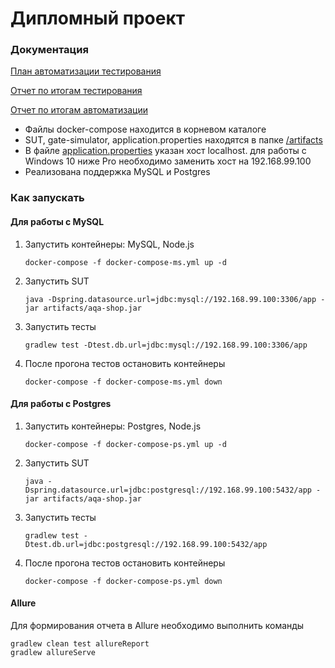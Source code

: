 # Дипломный проект

### Документация

[План автоматизации тестирования](https://github.com/falkona/qa-diploma/blob/master/docs/Plan.md)

[Отчет по итогам тестирования](https://github.com/falkona/qa-diploma/blob/master/docs/Report.md)

[Отчет по итогам автоматизации](https://github.com/falkona/qa-diploma/blob/master/docs/Summary.md)


* Файлы docker-compose находится в корневом каталоге
* SUT, gate-simulator, application.properties находятся в папке [/artifacts](https://github.com/falkona/qa-diploma/tree/master/artifacts)
* В файле [application.properties](https://github.com/falkona/qa-diploma/blob/master/application.properties) указан хост localhost. для работы с Windows 10 ниже Pro необходимо заменить хост на 192.168.99.100
* Реализована поддержка MySQL и Postgres

### Как запускать

#### Для работы с MySQL
1. Запустить контейнеры: MySQL, Node.js
    ```
    docker-compose -f docker-compose-ms.yml up -d 
    ```

2. Запустить SUT
    ```
    java -Dspring.datasource.url=jdbc:mysql://192.168.99.100:3306/app -jar artifacts/aqa-shop.jar
    ```

3. Запустить тесты
    ```
    gradlew test -Dtest.db.url=jdbc:mysql://192.168.99.100:3306/app
    ```
   
4. После прогона тестов остановить контейнеры
    ```
    docker-compose -f docker-compose-ms.yml down
    ```
   
#### Для работы с Postgres
1. Запустить контейнеры: Postgres, Node.js
    ```
    docker-compose -f docker-compose-ps.yml up -d  
    ```

2. Запустить SUT
    ```
    java -Dspring.datasource.url=jdbc:postgresql://192.168.99.100:5432/app -jar artifacts/aqa-shop.jar
    ```

3. Запустить тесты
    ```
    gradlew test -Dtest.db.url=jdbc:postgresql://192.168.99.100:5432/app
    ```
4. После прогона тестов остановить контейнеры
    ```
    docker-compose -f docker-compose-ps.yml down
    ```
   
#### Allure

Для формирования отчета в Allure необходимо выполнить команды
```
gradlew clean test allureReport 
gradlew allureServe
```
